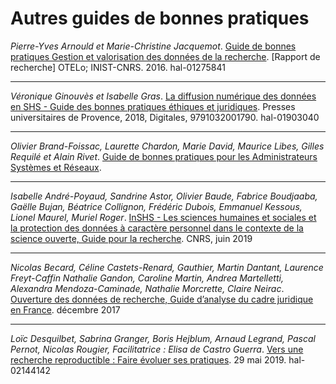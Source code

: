 # Autres guides de bonnes pratiques


*Pierre-Yves Arnould et Marie-Christine Jacquemot*. [Guide de bonnes pratiques Gestion et valorisation des données de la recherche](https://hal.archives-ouvertes.fr/hal-01275841/document). [Rapport de recherche] OTELo; INIST-CNRS. 2016. hal-01275841

---

*Véronique Ginouvès et Isabelle Gras*. [La diffusion numérique des données en SHS - Guide des bonnes pratiques éthiques et juridiques](https://hal-amu.archives-ouvertes.fr/hal-01903040). Presses universitaires de Provence, 2018, Digitales, 9791032001790. hal-01903040

---

*Olivier Brand-Foissac, Laurette Chardon, Marie David, Maurice Libes, Gilles Requilé et Alain Rivet*.
[Guide de bonnes pratiques pour les Administrateurs Systèmes et Réseaux](http://gbp.resinfo.org/). 

---

*Isabelle André-Poyaud, Sandrine Astor, Olivier Baude, Fabrice Boudjaaba, Gaëlle Bujan, Béatrice Collignon, Frédéric Dubois, Emmanuel Kessous, Lionel Maurel, Muriel Roger*.
[InSHS - Les sciences humaines et sociales et la protection des données à caractère personnel dans le contexte de la science ouverte, Guide pour la recherche](https://www.inshs.cnrs.fr/sites/institut_inshs/files/pdf/guide-rgpd_2.pdf). CNRS, juin 2019


---

*Nicolas Becard, Céline Castets-Renard, Gauthier, Martin  Dantant,  Laurence Freyt-Caffin  Nathalie Gandon, Caroline Martin, Andrea Martelletti, Alexandra Mendoza-Caminade, Nathalie Morcrette, Claire Neirac*.
[Ouverture des données de recherche, Guide d’analyse du cadre juridique en France](https://www.ouvrirlascience.fr/wp-content/uploads/2018/11/Guide_Juridique_V2.pdf). décembre 2017


---

*Loïc Desquilbet, Sabrina Granger, Boris Hejblum,
Arnaud Legrand, Pascal Pernot, Nicolas Rougier, 
Facilitatrice : Elisa de Castro Guerra*.
[Vers une recherche reproductible :  Faire évoluer ses pratiques](https://hal.archives-ouvertes.fr/hal-02144142v1/document). 29 mai 2019. hal-02144142
